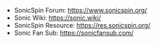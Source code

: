 - SonicSpin Forum: https://www.sonicspin.org/
- Sonic Wiki: https://sonic.wiki/
- SonicSpin Resource: https://res.sonicspin.org/
- Sonic Fan Sub: https://sonicfansub.com/